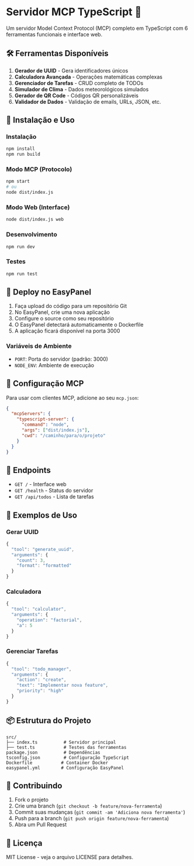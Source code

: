 # Servidor MCP TypeScript 🚀

Um servidor Model Context Protocol (MCP) completo em TypeScript com 6 ferramentas funcionais e interface web.

## 🛠️ Ferramentas Disponíveis

1. **Gerador de UUID** - Gera identificadores únicos
2. **Calculadora Avançada** - Operações matemáticas complexas
3. **Gerenciador de Tarefas** - CRUD completo de TODOs
4. **Simulador de Clima** - Dados meteorológicos simulados
5. **Gerador de QR Code** - Códigos QR personalizáveis
6. **Validador de Dados** - Validação de emails, URLs, JSON, etc.

## 🚀 Instalação e Uso

### Instalação
```bash
npm install
npm run build
```

### Modo MCP (Protocolo)
```bash
npm start
# ou
node dist/index.js
```

### Modo Web (Interface)
```bash
node dist/index.js web
```

### Desenvolvimento
```bash
npm run dev
```

### Testes
```bash
npm run test
```

## 🐳 Deploy no EasyPanel

1. Faça upload do código para um repositório Git
2. No EasyPanel, crie uma nova aplicação
3. Configure o source como seu repositório
4. O EasyPanel detectará automaticamente o Dockerfile
5. A aplicação ficará disponível na porta 3000

### Variáveis de Ambiente
- `PORT`: Porta do servidor (padrão: 3000)
- `NODE_ENV`: Ambiente de execução

## 🔧 Configuração MCP

Para usar com clientes MCP, adicione ao seu `mcp.json`:

```json
{
  "mcpServers": {
    "typescript-server": {
      "command": "node",
      "args": ["dist/index.js"],
      "cwd": "/caminho/para/o/projeto"
    }
  }
}
```

## 📡 Endpoints

- `GET /` - Interface web
- `GET /health` - Status do servidor
- `GET /api/todos` - Lista de tarefas

## 🧪 Exemplos de Uso

### Gerar UUID
```javascript
{
  "tool": "generate_uuid",
  "arguments": {
    "count": 3,
    "format": "formatted"
  }
}
```

### Calculadora
```javascript
{
  "tool": "calculator",
  "arguments": {
    "operation": "factorial",
    "a": 5
  }
}
```

### Gerenciar Tarefas
```javascript
{
  "tool": "todo_manager",
  "arguments": {
    "action": "create",
    "text": "Implementar nova feature",
    "priority": "high"
  }
}
```

## 📦 Estrutura do Projeto

```
src/
├── index.ts          # Servidor principal
├── test.ts           # Testes das ferramentas
package.json          # Dependências
tsconfig.json         # Configuração TypeScript
Dockerfile           # Container Docker
easypanel.yml        # Configuração EasyPanel
```

## 🤝 Contribuindo

1. Fork o projeto
2. Crie uma branch (`git checkout -b feature/nova-ferramenta`)
3. Commit suas mudanças (`git commit -am 'Adiciona nova ferramenta'`)
4. Push para a branch (`git push origin feature/nova-ferramenta`)
5. Abra um Pull Request

## 📄 Licença

MIT License - veja o arquivo LICENSE para detalhes.